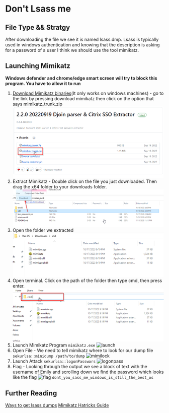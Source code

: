 # Don't Lsass me

## File Type && Stratgy
After downloading the file we see it is named lsass.dmp. Lsass is typically used in windows authentication and knowing that the description is asking for a password of a user I think we should use the tool mimikatz.

## Launching Mimikatz
**Windows defender and chrome/edge smart screen will try to block this program. You have to allow it to run**
1. [Download Mimikatz binaries](https://github.com/gentilkiwi/mimikatz/releases)(It only works on windows machines) - go to the link by pressing download mimikatz then click on the option that says mimikatz_trunk.zip
![mimidown](MimikatzDownload.png)
2. Extract Mimikatz - Double click on the file you just downloaded. Then drag the x64 folder to your downloads folder.
![extract](extractmimi.png)
3. Open the folder we extracted
![folderopen](folderopen.png)
4. Open terminal. Click on the path of the folder then type cmd, then press enter.
![pathcm](pathcmd.png)
5. Launch Mimikatz Program
```mimikatz.exe```
![launch](Launch2.png)
6. Open File - We need to tell mimikatz where to look for our dump file
```sekurlsa::minidump /path/to/dump```
![mimilock](mimilock.png)
7. Launch Attack
```sekurlsa::logonPasswors```
![logonpass](LongOutput.png)
8. Flag - Looking through the output we see a block of text with the username of Emily and scrolling down we find the password which looks like the flag
![flag](Flag.png)
```dont_you_sass_me_windows_is_still_the_best_os```

## Further Reading
[Ways to get lsass dumps](https://crypt0ace.github.io/posts/Dumping-Lsass/#:~:text=Mimikatz%20is%20a%20very%20popular,extract%20the%20plain%20text%20passwords.)
[Mimikatz Hatricks Guide](https://book.hacktricks.xyz/windows-hardening/stealing-credentials/credentials-mimikatz)